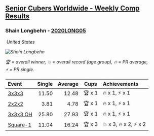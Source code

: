 <style>table {white-space: nowrap;}</style>
<link rel="stylesheet" type="text/css" href="/scw-comp/css/flags.css" />

## [Senior Cubers Worldwide - Weekly Comp Results](/scw-comp/results/)
### Shain Longbehn - [2020LONG05](https://www.worldcubeassociation.org/persons/2020LONG05)

<i class="flag flag-US" />&nbsp;United States

![Shain Longbehn](1646700186.jpg)

<span style="white-space: nowrap;">🏆 = overall winner</span>, <span style="white-space: nowrap;">💥 = overall record (age group)</span>, <span style="white-space: nowrap;">🔥 = PR average</span>, <span style="white-space: nowrap;">⚡ = PR single</span>.

| Event | Single | Average | Cups | Achievements|
| :-- | --: | --: | :--: | :-- |
| [3x3x3](333.md) | 11.50 | 12.48 | 🏆 x 1 | 🔥 x 1, ⚡ x 1 |
| [2x2x2](222.md) | 3.81 | 4.78 | 🏆 x 1 | 🔥 x 1, ⚡ x 1 |
| [3x3x3 OH](333oh.md) | 25.80 | 27.93 | 🏆 x 1 | 🔥 x 1, ⚡ x 1 |
| [Square-1](sq1.md) | 11.04 | 16.24 | 🏆 x 3 | 💥 x 3, 🔥 x 2, ⚡ x 2 |

<!-- Global site tag (gtag.js) - Google Analytics -->
<script async src="https://www.googletagmanager.com/gtag/js?id=UA-86348435-3"></script>
<script>window.dataLayer = window.dataLayer || []; function gtag() {dataLayer.push(arguments);} gtag('js', new Date()); gtag('config', 'UA-86348435-3');</script>

